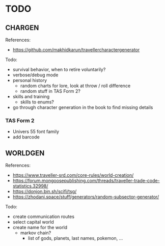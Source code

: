 # TODO

## CHARGEN

References:

- https://github.com/makhidkarun/travellercharactergenerator

Todo:

- survival behavior, when to retire voluntarily?
- verbose/debug mode
- personal history
  - random charts for lore, look at throw / roll difference
  - random stuff in TAS Form 2?
- skills and training
  - skills to enums?
- go through character generation in the book to find missing details

### TAS Form 2

- Univers 55 font family
- add barcode

## WORLDGEN

References:

- https://www.traveller-srd.com/core-rules/world-creation/
- https://forum.mongoosepublishing.com/threads/traveller-trade-code-statistics.32998/
- https://donjon.bin.sh/scifi/tsg/
- https://zhodani.space/stuff/generators/random-subsector-generator/

Todo:

- create communication routes
- select capital world
- create name for the world
  - markov chain?
    - list of gods, planets, last names, pokemon, ...

